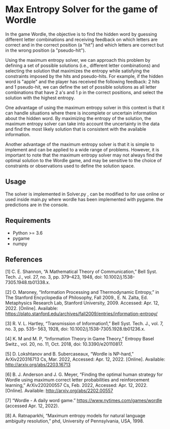 # Max Entropy Solver for the game of Wordle

In the game Wordle, the objective is to find the hidden word by guessing different letter combinations and receiving feedback on which letters are correct and in the correct position (a "hit") and which letters are correct but in the wrong position (a "pseudo-hit").

Using the maximum entropy solver, we can approach this problem by defining a set of possible solutions (i.e., different letter combinations) and selecting the solution that maximizes the entropy while satisfying the constraints imposed by the hits and pseudo-hits. For example, if the hidden word is "apple" and the player has received the following feedback: 2 hits and 1 pseudo-hit, we can define the set of possible solutions as all letter combinations that have 2 a's and 1 p in the correct positions, and select the solution with the highest entropy.

One advantage of using the maximum entropy solver in this context is that it can handle situations where there is incomplete or uncertain information about the hidden word. By maximizing the entropy of the solution, the maximum entropy solver can take into account the uncertainty in the data and find the most likely solution that is consistent with the available information.

Another advantage of the maximum entropy solver is that it is simple to implement and can be applied to a wide range of problems. However, it is important to note that the maximum entropy solver may not always find the optimal solution to the Wordle game, and may be sensitive to the choice of constraints or observations used to define the solution space.

## Usage

The solver is implemented in Solver.py , can be modified to for use online or used inside main.py where wordle has been implemented with pygame. the predictions are in the console.

## Requirements

- Python >= 3.6
- pygame
- numpy

## References
[1] C. E. Shannon, “A Mathematical Theory of Communication,” Bell Syst. Tech. J., vol. 27, no.
3, pp. 379–423, 1948, doi: 10.1002/j.1538-7305.1948.tb01338.x.

[2] O. Maroney, “Information Processing and Thermodynamic Entropy,” in The Stanford 
Encyclopedia of Philosophy, Fall 2009., E. N. Zalta, Ed. Metaphysics Research Lab, Stanford 
University, 2009. Accessed: Apr. 12, 2022. [Online]. Available: 
https://plato.stanford.edu/archives/fall2009/entries/information-entropy/

[3] R. V. L. Hartley, “Transmission of Information1,” Bell Syst. Tech. J., vol. 7, no. 3, pp. 535–
563, 1928, doi: 10.1002/j.1538-7305.1928.tb01236.x.

[4] K. M and M. P, “Information Theory in Game Theory,” Entropy Basel Switz., vol. 20, no. 11, 
Oct. 2018, doi: 10.3390/e20110817.

[5] D. Lokshtanov and B. Subercaseaux, “Wordle is NP-hard,” ArXiv220316713 Cs, Mar. 2022, 
Accessed: Apr. 12, 2022. [Online]. Available: http://arxiv.org/abs/2203.16713

[6] B. J. Anderson and J. G. Meyer, “Finding the optimal human strategy for Wordle using 
maximum correct letter probabilities and reinforcement learning,” ArXiv220200557 Cs, Feb. 2022, 
Accessed: Apr. 12, 2022. [Online]. Available: http://arxiv.org/abs/2202.00557

[7] “Wordle - A daily word game.” https://www.nytimes.com/games/wordle (accessed Apr. 12, 
2022).

[8] A. Ratnaparkhi, “Maximum entropy models for natural language ambiguity resolution,” phd, 
University of Pennsylvania, USA, 1998.